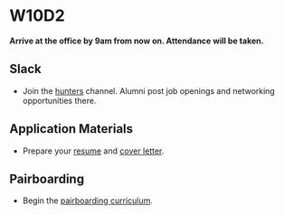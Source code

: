 # W10D2
**Arrive at the office by 9am from now on. Attendance will be taken.**

## Slack
* Join the [hunters][hunters] channel. Alumni post job openings and networking opportunities there.

## Application Materials
* Prepare your [resume][resume] and [cover letter][cover-letter].

## Pairboarding
* Begin the [pairboarding curriculum][pair-boarding-curriculum].

[pair-boarding-curriculum]: ../interview-prep/pairboarding/index.md#index
[job-app-materials-reviews]: ../self-presentation/job_app_materials_reviews.md


[resume]: ../self-presentation/resume.md
[cover-letter]: ../self-presentation/cover_letter.md
[hunters]: https://app-academy.slack.com/messages/hunters
